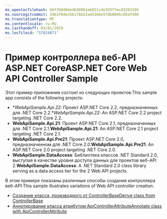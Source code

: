 ```yaml
---
ms.openlocfilehash: b6f39dd0dedb38961eb021cde355f7ec83283195
ms.sourcegitcommit: 24b1f6decbb17bb22a45166e5fdb0845c65af498
ms.translationtype: MT
ms.contentlocale: ru-RU
ms.lasthandoff: 03/01/2019
ms.locfileid: "57024871"
---
```

# <a name="aspnet-core-web-api-controller-sample"></a><span data-ttu-id="8b0f2-101">Пример контроллера веб-API ASP.NET Core</span><span class="sxs-lookup"><span data-stu-id="8b0f2-101">ASP.NET Core Web API Controller Sample</span></span>

<span data-ttu-id="8b0f2-102">Этот пример приложения состоит из следующих проектов:</span><span class="sxs-lookup"><span data-stu-id="8b0f2-102">This sample app consists of the following projects:</span></span>

- <span data-ttu-id="8b0f2-103">\**WebApiSample.Api.22*: Проект ASP.NET Core 2.2, предназначенных для .NET Core 2.2.</span><span class="sxs-lookup"><span data-stu-id="8b0f2-103">\**WebApiSample.Api.22*: An ASP.NET Core 2.2 project targeting .NET Core 2.2.</span></span>
- <span data-ttu-id="8b0f2-104">**WebApiSample.Api.21**: Проект ASP.NET Core 2.1, предназначенных для .NET Core 2.1.</span><span class="sxs-lookup"><span data-stu-id="8b0f2-104">**WebApiSample.Api.21**: An ASP.NET Core 2.1 project targeting .NET Core 2.1.</span></span>
- <span data-ttu-id="8b0f2-105">**WebApiSample.Api.Pre21**: Проект ASP.NET Core 2.0, предназначенном для .NET Core 2.0.</span><span class="sxs-lookup"><span data-stu-id="8b0f2-105">**WebApiSample.Api.Pre21**: An ASP.NET Core 2.0 project targeting .NET Core 2.0.</span></span>
- <span data-ttu-id="8b0f2-106">**WebApiSample.DataAccess**: Библиотека классов .NET Standard 2.0, выступая в качестве уровня доступа данных для проектов веб-API 2.</span><span class="sxs-lookup"><span data-stu-id="8b0f2-106">**WebApiSample.DataAccess**: A .NET Standard 2.0 class library serving as a data access tier for the 2 Web API projects.</span></span>

<span data-ttu-id="8b0f2-107">В этом примере показаны различные способы создания контроллера веб-API:</span><span class="sxs-lookup"><span data-stu-id="8b0f2-107">This sample illustrates variations of Web API controller creation:</span></span>

- [<span data-ttu-id="8b0f2-108">Создание класса, производного от ControllerBase</span><span class="sxs-lookup"><span data-stu-id="8b0f2-108">Derive class from ControllerBase</span></span>](https://docs.microsoft.com/aspnet/core/web-api#derive-class-from-controllerbase)
- [<span data-ttu-id="8b0f2-109">Аннотирование класса атрибутом ApiControllerAttribute</span><span class="sxs-lookup"><span data-stu-id="8b0f2-109">Annotate class with ApiControllerAttribute</span></span>](https://docs.microsoft.com/aspnet/core/web-api#annotate-class-with-apicontrollerattribute)
